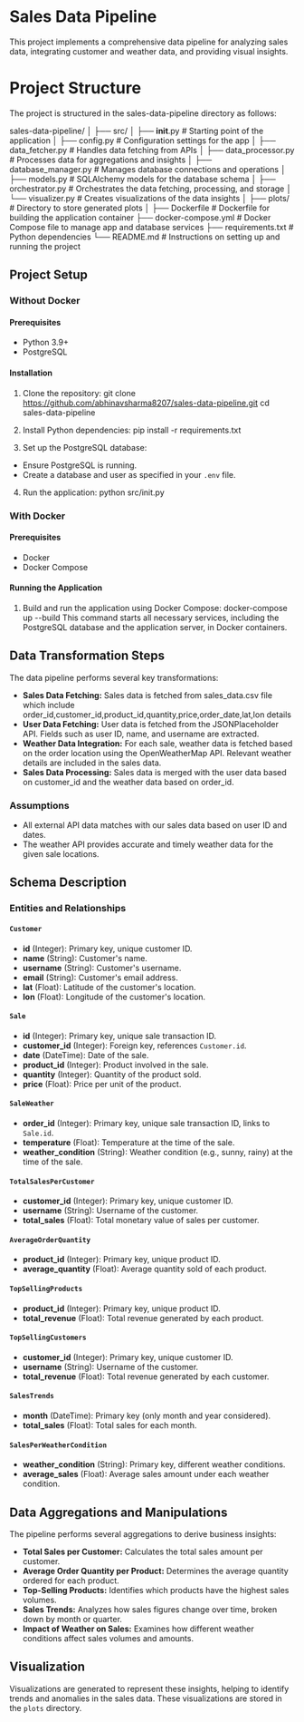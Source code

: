 # Sales Data Pipeline

This project implements a comprehensive data pipeline for analyzing sales data, integrating customer and weather data, and providing visual insights.

# Project Structure
The project is structured in the sales-data-pipeline directory as follows:

sales-data-pipeline/
│
├── src/
│   ├── __init__.py              # Starting point of the application
│   ├── config.py                # Configuration settings for the app
│   ├── data_fetcher.py          # Handles data fetching from APIs
│   ├── data_processor.py        # Processes data for aggregations and insights
│   ├── database_manager.py      # Manages database connections and operations
│   ├── models.py                # SQLAlchemy models for the database schema
│   ├── orchestrator.py          # Orchestrates the data fetching, processing, and storage
│   └── visualizer.py            # Creates visualizations of the data insights
│
├── plots/                       # Directory to store generated plots
│
├── Dockerfile                   # Dockerfile for building the application container
├── docker-compose.yml           # Docker Compose file to manage app and database services
├── requirements.txt             # Python dependencies
└── README.md                    # Instructions on setting up and running the project

## Project Setup

### Without Docker

#### Prerequisites
- Python 3.9+
- PostgreSQL

#### Installation
1. Clone the repository:
   git clone https://github.com/abhinavsharma8207/sales-data-pipeline.git
   cd sales-data-pipeline

2. Install Python dependencies:
   pip install -r requirements.txt

3. Set up the PostgreSQL database:
- Ensure PostgreSQL is running.
- Create a database and user as specified in your `.env` file.

4. Run the application:
   python src/init.py

### With Docker

#### Prerequisites
- Docker
- Docker Compose

#### Running the Application
1. Build and run the application using Docker Compose:
   docker-compose up --build
This command starts all necessary services, including the PostgreSQL database and the application server, in Docker containers.

## Data Transformation Steps
The data pipeline performs several key transformations:
- **Sales Data Fetching:**  Sales data is fetched from sales_data.csv file which include order_id,customer_id,product_id,quantity,price,order_date,lat,lon details 
- **User Data Fetching:** User data is fetched from the JSONPlaceholder API. Fields such as user ID, name, and username are extracted.
- **Weather Data Integration:** For each sale, weather data is fetched based on the order location using the OpenWeatherMap API. Relevant weather details are included in the sales data.
- **Sales Data Processing:** Sales data is merged with the user data based on customer_id and the weather data based on order_id.

### Assumptions
- All external API data matches with our sales data based on user ID and dates.
- The weather API provides accurate and timely weather data for the given sale locations.

## Schema Description
### Entities and Relationships

#### `Customer`
- **id** (Integer): Primary key, unique customer ID.
- **name** (String): Customer's name.
- **username** (String): Customer's username.
- **email** (String): Customer's email address.
- **lat** (Float): Latitude of the customer's location.
- **lon** (Float): Longitude of the customer's location.

#### `Sale`
- **id** (Integer): Primary key, unique sale transaction ID.
- **customer_id** (Integer): Foreign key, references `Customer.id`.
- **date** (DateTime): Date of the sale.
- **product_id** (Integer): Product involved in the sale.
- **quantity** (Integer): Quantity of the product sold.
- **price** (Float): Price per unit of the product.

#### `SaleWeather`
- **order_id** (Integer): Primary key, unique sale transaction ID, links to `Sale.id`.
- **temperature** (Float): Temperature at the time of the sale.
- **weather_condition** (String): Weather condition (e.g., sunny, rainy) at the time of the sale.

#### `TotalSalesPerCustomer`
- **customer_id** (Integer): Primary key, unique customer ID.
- **username** (String): Username of the customer.
- **total_sales** (Float): Total monetary value of sales per customer.

#### `AverageOrderQuantity`
- **product_id** (Integer): Primary key, unique product ID.
- **average_quantity** (Float): Average quantity sold of each product.

#### `TopSellingProducts`
- **product_id** (Integer): Primary key, unique product ID.
- **total_revenue** (Float): Total revenue generated by each product.

#### `TopSellingCustomers`
- **customer_id** (Integer): Primary key, unique customer ID.
- **username** (String): Username of the customer.
- **total_revenue** (Float): Total revenue generated by each customer.

#### `SalesTrends`
- **month** (DateTime): Primary key (only month and year considered).
- **total_sales** (Float): Total sales for each month.

#### `SalesPerWeatherCondition`
- **weather_condition** (String): Primary key, different weather conditions.
- **average_sales** (Float): Average sales amount under each weather condition.


## Data Aggregations and Manipulations
The pipeline performs several aggregations to derive business insights:
- **Total Sales per Customer:** Calculates the total sales amount per customer.
- **Average Order Quantity per Product:** Determines the average quantity ordered for each product.
- **Top-Selling Products:** Identifies which products have the highest sales volumes.
- **Sales Trends:** Analyzes how sales figures change over time, broken down by month or quarter.
- **Impact of Weather on Sales:** Examines how different weather conditions affect sales volumes and amounts.

## Visualization
Visualizations are generated to represent these insights, helping to identify trends and anomalies in the sales data. These visualizations are stored in the `plots` directory.

